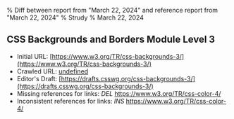 % Diff between report from "March 22, 2024" and reference report from "March 22, 2024"
% Strudy
% March 22, 2024

## CSS Backgrounds and Borders Module Level 3

- Initial URL: [https://www.w3.org/TR/css-backgrounds-3/](https://www.w3.org/TR/css-backgrounds-3/)
- Crawled URL: [undefined](undefined)
- Editor's Draft: [https://drafts.csswg.org/css-backgrounds-3/](https://drafts.csswg.org/css-backgrounds-3/)
- Missing references for links: *DEL* https://www.w3.org/TR/css-color-4/
- Inconsistent references for links: *INS* https://www.w3.org/TR/css-color-4/



